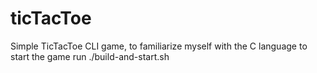 # ticTacToe
Simple TicTacToe CLI game, to familiarize myself with the C language
to start the game run  ./build-and-start.sh

